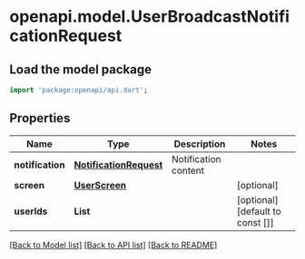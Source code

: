 # openapi.model.UserBroadcastNotificationRequest

## Load the model package
```dart
import 'package:openapi/api.dart';
```

## Properties
Name | Type | Description | Notes
------------ | ------------- | ------------- | -------------
**notification** | [**NotificationRequest**](NotificationRequest.md) | Notification content | 
**screen** | [**UserScreen**](UserScreen.md) |  | [optional] 
**userIds** | **List<String>** |  | [optional] [default to const []]

[[Back to Model list]](../README.md#documentation-for-models) [[Back to API list]](../README.md#documentation-for-api-endpoints) [[Back to README]](../README.md)



